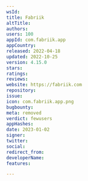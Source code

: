 ```yaml
---
wsId: 
title: Fabriik
altTitle: 
authors: 
users: 100
appId: com.fabriik.app
appCountry: 
released: 2022-04-18
updated: 2022-10-25
version: 4.15.0
stars: 
ratings: 
reviews: 
website: https://fabriik.com
repository: 
issue: 
icon: com.fabriik.app.png
bugbounty: 
meta: removed
verdict: fewusers
appHashes: 
date: 2023-01-02
signer: 
twitter: 
social: 
redirect_from: 
developerName: 
features: 

---
```


